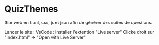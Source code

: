 # QuizThemes
Site web en html, css, js et json afin de générer des suites de questions.

Lancer le site :
  VsCode :
    Installer l'extention "Live server"
    Clicke droit sur "index.html" -> "Open with Live Server"
